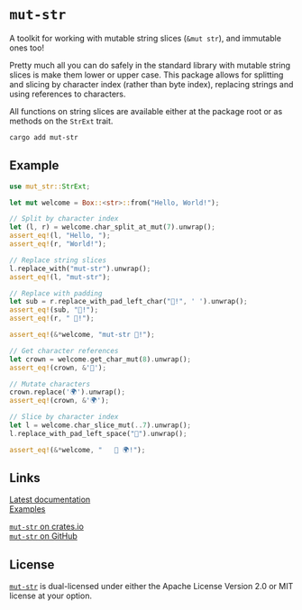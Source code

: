 # `mut-str`

A toolkit for working with mutable string slices (`&mut str`), and immutable ones too!

Pretty much all you can do safely in the standard library with mutable string slices is make them lower or upper case.
This package allows for splitting and slicing by character index (rather than byte index), replacing strings and using references to characters.

All functions on string slices are available either at the package root or as methods on the `StrExt` trait.

```sh
cargo add mut-str
```

## Example

``` rust
use mut_str::StrExt;

let mut welcome = Box::<str>::from("Hello, World!");

// Split by character index
let (l, r) = welcome.char_split_at_mut(7).unwrap();
assert_eq!(l, "Hello, ");
assert_eq!(r, "World!");

// Replace string slices
l.replace_with("mut-str").unwrap();
assert_eq!(l, "mut-str");

// Replace with padding
let sub = r.replace_with_pad_left_char("👑!", ' ').unwrap();
assert_eq!(sub, "👑!");
assert_eq!(r, " 👑!");

assert_eq!(&*welcome, "mut-str 👑!");

// Get character references
let crown = welcome.get_char_mut(8).unwrap();
assert_eq!(crown, &'👑');

// Mutate characters
crown.replace('🌍').unwrap();
assert_eq!(crown, &'🌍');

// Slice by character index
let l = welcome.char_slice_mut(..7).unwrap();
l.replace_with_pad_left_space("👋").unwrap();

assert_eq!(&*welcome, "   👋 🌍!");
```

## Links
[Latest documentation](https://docs.rs/mut-str/latest/mut_str/)  
[Examples](/examples/)

[`mut-str` on crates.io](https://crates.io/crates/mut-str)  
[`mut-str` on GitHub](https://github.com/tomBoddaert/mut-str)

## License

[`mut-str`](https://github.com/tomBoddaert/mut-str) is dual-licensed under either the Apache License Version 2.0 or MIT license at your option.
